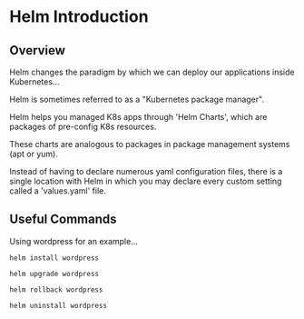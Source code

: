 # Helm Introduction

## Overview

Helm changes the paradigm by which we can deploy our applications inside Kubernetes...

Helm is sometimes referred to as a "Kubernetes package manager".

Helm helps you managed K8s apps through 'Helm Charts', which are packages of pre-config K8s resources.

These charts are analogous to packages in package management systems (apt or yum).

Instead of having to declare numerous yaml configuration files, there is a single location with Helm in which you may declare every custom setting called a 'values.yaml' file.

## Useful Commands

Using wordpress for an example...

`helm install wordpress`

`helm upgrade wordpress`

`helm rollback wordpress`

`helm uninstall wordpress`